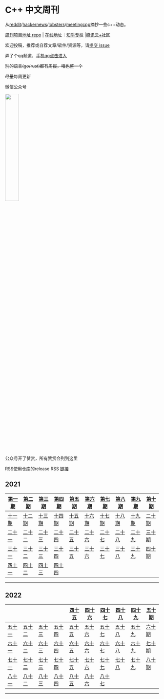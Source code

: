 # C++ 中文周刊

从[reddit](https://www.reddit.com/r/cpp/)/[hackernews](https://news.ycombinator.com/)/[lobsters](https://lobste.rs/)/[meetingcpp](https://www.meetingcpp.com/blog/blogroll/)摘抄一些c++动态。

[周刊项目地址 repo](https://github.com/wanghenshui/cppweeklynews) | [在线地址](https://wanghenshui.github.io/cppweeklynews/)｜[知乎专栏](https://www.zhihu.com/column/jieyaren) |[腾讯云+社区](https://cloud.tencent.com/developer/column/92884)

欢迎投稿，推荐或自荐文章/软件/资源等，请[提交 issue](https://github.com/wanghenshui/cppweeklynews/issues)

弄了个qq频道，[手机qq点击进入](https://qun.qq.com/qqweb/qunpro/share?_wv=3&_wwv=128&inviteCode=xzjHQ&from=246610&biz=ka)

~~别的语言(go/rust)都有周报，咱也整一个~~

~~尽量~~每周更新

微信公众号


<img src="https://wanghenshui.github.io/cppweeklynews/assets/code.png" alt=""  width="30%">

公众号开了赞赏，所有赞赏会列到这里

RSS使用仓库的release RSS [链接](https://github.com/wanghenshui/cppweeklynews/releases.atom)

## 2021

| [第一期](./posts/001.md) | [第二期](./posts/002.md) | [第三期](./posts/003.md) | [第四期](./posts/004.md) | [第五期](./posts/005.md) | [第六期](./posts/006.md) | [第七期](./posts/007.md) | [第八期](./posts/008.md) | [第九期](./posts/009.md) | [第十期](./posts/010.md) |
| --------------------- | --------------------- | --------------------- | --------------------- | --------------------- | --------------------- | --------------------- | --------------------- | --------------------- | --------------------- |
| [十一期](./posts/011.md) | [十二期](./posts/012.md) | [十三期](./posts/013.md) | [十四期](./posts/014.md) | [十五期](./posts/015.md) | [十六期](./posts/016.md) | [十七期](./posts/017.md) | [十八期](./posts/018.md) | [十九期](./posts/019.md) | [二十期](./posts/020.md) |
| [二十一](./posts/021.md) | [二十二](./posts/022.md) | [二十三](./posts/023.md) | [二十四](./posts/024.md) | [二十五](./posts/025.md) | [二十六](./posts/026.md) | [二十七](./posts/027.md) | [二十八](./posts/028.md) | [二十九](./posts/029.md) | [三十期](./posts/030.md) |
| [三十一](./posts/031.md) | [三十二](./posts/032.md) | [三十三](./posts/033.md) | [三十四](./posts/034.md) | [三十五](./posts/035.md) | [三十六](./posts/036.md) | [三十七](./posts/037.md) | [三十八](./posts/038.md) | [三十九](./posts/039.md) | [四十期](./posts/040.md) |
| [四十一](./posts/041.md) | [四十二](./posts/042.md) | [四十三](./posts/043.md) | [四十四](./posts/044.md) |                       |                       |                       |                       |                       |                       |

---

## 2022

|                       |                       |                       |                       | [四十五](./posts/045.md) | [四十六](./posts/046.md) | [四十七](./posts/047.md) | [四十八](./posts/048.md) | [四十九](./posts/049.md) | [五十期](./posts/050.md) |
| --------------------- | --------------------- | --------------------- | --------------------- | --------------------- | --------------------- | --------------------- | --------------------- | --------------------- | --------------------- |
| [五十一](./posts/051.md) | [五十二](./posts/052.md) | [五十三](./posts/053.md) | [五十四](./posts/054.md) | [五十五](./posts/055.md) | [五十六](./posts/056.md) | [五十七](./posts/057.md) | [五十八](./posts/058.md) | [五十九](./posts/059.md) | [六十期](./posts/060.md) |
| [六十一](./posts/061.md) | [六十二](./posts/062.md) | [六十三](./posts/063.md) | [六十四](./posts/064.md) | [六十五](./posts/065.md) | [六十六](./posts/066.md) | [六十七](./posts/067.md) | [六十八](./posts/068.md) | [六十九](./posts/069.md) | [七十期](./posts/070.md) |
| [七十一](./posts/071.md) | [七十二](./posts/072.md) | [七十三](./posts/073.md) | [七十四](./posts/074.md) | [七十五](./posts/075.md) | [七十六](./posts/076.md) | [七十七](./posts/077.md) | [七十八](./posts/078.md) | [七十九](./posts/079.md) | [八十期](./posts/080.md) |
| [八十一](./posts/081.md) | [八十二](./posts/082.md) | [八十三](./posts/083.md) | [八十四](./posts/084.md) | [八十五](./posts/085.md) |  [八十六](./posts/086.md)                     | [八十七](./posts/087.md)                    |                       |                       |                       |

---
